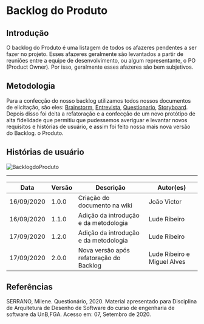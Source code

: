 # Backlog do Produto

## Introdução

O backlog do Produto é uma listagem de todos os afazeres pendentes a ser fazer no projeto. Esses afazeres geralmente são levantados a partir de reuniões entre a equipe de desenvolvimento, ou algum representante, o PO (Product Owner). Por isso, geralmente esses afazeres são bem subjetivos.

## Metodologia

Para a confecção do nosso backlog utilizamos todos nossos documentos de elicitação, são eles: [Brainstorm](https://unbarqdsw.github.io/2020.1_G1_Triagil/base/requisitos/elicitacao/brainstorming/), [Entrevista](https://unbarqdsw.github.io/2020.1_G1_Triagil/base/requisitos/elicitacao/entrevista/), [Questionario](https://unbarqdsw.github.io/2020.1_G1_Triagil/base/requisitos/elicitacao/questionario/), [Storyboard](https://unbarqdsw.github.io/2020.1_G1_Triagil/base/requisitos/elicitacao/storyboard/). Depois disso foi deita a refatoração e a confecção de um novo protótipo de alta fidelidade que permitiu que pudessemos averiguar e levantar novos requisitos e histórias de usuário, e assim foi feito nossa mais nova versão do Backlog.
o Produto.

## Histórias de usuário

![BacklogdoProduto](https://i.imgur.com/h291JFR.png)

---

| Data | Versão | Descrição | Autor(es) |
| ---  | --- | --- | --- |
| 16/09/2020 | 1.0.0 | Criação do documento na wiki  | João Victor |
| 16/09/2020 | 1.1.0 | Adição da introdução e da metodologia  | Lude Ribeiro |
| 17/09/2020 | 1.2.0 | Adição da introdução e da metodologia  | Lude Ribeiro |
| 17/09/2020 | 2.0.0 | Nova versão após refatoração do Backlog  | Lude Ribeiro e Miguel Alves |

## Referências

SERRANO, Milene. Questionário, 2020. Material apresentado para Disciplina de Arquitetura de Desenho de Software do curso de engenharia de software da UnB,FGA. Acesso em: 07, Setembro de 2020.
